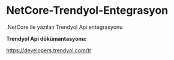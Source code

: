 # NetCore-Trendyol-Entegrasyon
.NetCore ile yazılan Trendyol Api entegrasyonu


**Trendyol Api dökümantasyonu:**

https://developers.trendyol.com/tr
